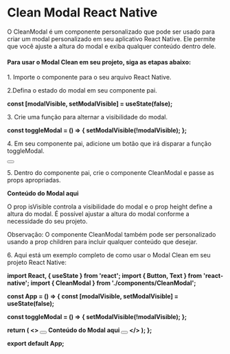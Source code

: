 <!DOCTYPE html>
<html lang="en">
<head>
  <meta charset="UTF-8">
  <meta http-equiv="X-UA-Compatible" content="IE=edge">
  <meta name="viewport" content="width=device-width, initial-scale=1.0">
</head>
<body>
  <h1>Clean Modal React Native</h1>
  <p>O CleanModal é um componente personalizado que pode ser usado para criar um modal personalizado em seu    aplicativo React Native. Ele permite que você ajuste a altura do modal e exiba qualquer conteúdo dentro dele.</p>
<h4>Para usar o Modal Clean em seu projeto, siga as etapas abaixo:</h4>
  <p>1. Importe o componente para o seu arquivo React Native.</p>
  <p>2.Defina o estado do modal em seu componente pai.</p>
  <p><strong>const [modalVisible, setModalVisible] = useState(false);
</strong></p>
  <p>3. Crie uma função para alternar a visibilidade do modal.</p>
  <p><strong>const toggleModal = () => {
  setModalVisible(!modalVisible);
};
</strong></p>
  <p>4. Em seu componente pai, adicione um botão que irá disparar a função toggleModal.</p
  <p><strong>
    <Button title="Abrir Modal" onPress={toggleModal}></Button>
   </strong></p>
  <p>5. Dentro do componente pai, crie o componente CleanModal e passe as props apropriadas.</p>
   <p><strong><CleanModal isVisible={modalVisible} height={300}>
  <Text>Conteúdo do Modal aqui</Text>
</CleanModal>
</strong></p>
  <p>O prop isVisible controla a visibilidade do modal e o prop height define a altura do modal. É possível ajustar a altura do modal conforme a necessidade do seu projeto.

Observação: O componente CleanModal também pode ser personalizado usando a prop children para incluir qualquer conteúdo que desejar.</p>

<p>6. Aqui está um exemplo completo de como usar o Modal Clean em seu projeto React Native:</p>
   <strong><p>
import React, { useState } from 'react';
import { Button, Text } from 'react-native';
import { CleanModal } from './components/CleanModal';

const App = () => {
  const [modalVisible, setModalVisible] = useState(false);

  const toggleModal = () => {
    setModalVisible(!modalVisible);
  };

  return (
    <>
      <Button title="Abrir Modal" onPress={toggleModal}></Button>
      <CleanModal isVisible={modalVisible} height={300}>
        <Text>Conteúdo do Modal aqui</Text>
        <Button title="Fechar" onPress={toggleModal}></Button>
      </CleanModal>
    </>
  );
};

export default App;


  </strong></p>
  
</body>
</html>
